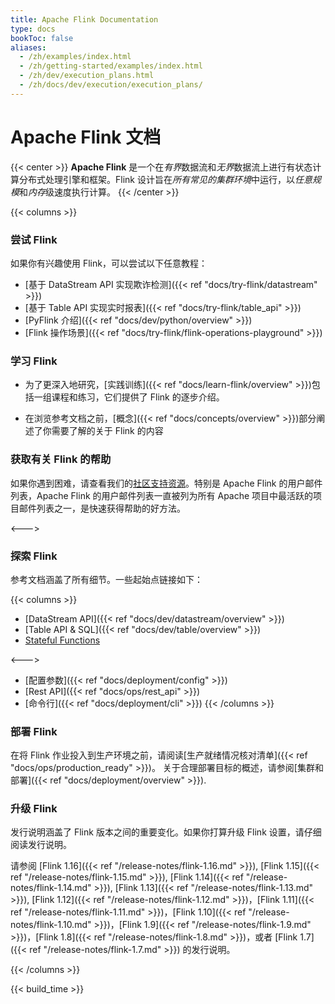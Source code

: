 ```yaml
---
title: Apache Flink Documentation 
type: docs
bookToc: false
aliases:
  - /zh/examples/index.html
  - /zh/getting-started/examples/index.html
  - /zh/dev/execution_plans.html
  - /zh/docs/dev/execution/execution_plans/
---
```

<!--
Licensed to the Apache Software Foundation (ASF) under one
or more contributor license agreements.  See the NOTICE file
distributed with this work for additional information
regarding copyright ownership.  The ASF licenses this file
to you under the Apache License, Version 2.0 (the
"License"); you may not use this file except in compliance
with the License.  You may obtain a copy of the License at

  http://www.apache.org/licenses/LICENSE-2.0

Unless required by applicable law or agreed to in writing,
software distributed under the License is distributed on an
"AS IS" BASIS, WITHOUT WARRANTIES OR CONDITIONS OF ANY
KIND, either express or implied.  See the License for the
specific language governing permissions and limitations
under the License.
-->

# Apache Flink 文档

{{< center >}}
**Apache Flink** 是一个在*有界*数据流和*无界*数据流上进行有状态计算分布式处理引擎和框架。Flink 设计旨在*所有常见的集群环境*中运行，以*任意规模*和*内存*级速度执行计算。
{{< /center >}}

{{< columns >}}

### 尝试 Flink

如果你有兴趣使用 Flink，可以尝试以下任意教程：

* [基于 DataStream API 实现欺诈检测]({{< ref "docs/try-flink/datastream" >}})
* [基于 Table API 实现实时报表]({{< ref "docs/try-flink/table_api" >}})
* [PyFlink 介绍]({{< ref "docs/dev/python/overview" >}})
* [Flink 操作场景]({{< ref "docs/try-flink/flink-operations-playground" >}})

### 学习 Flink

* 为了更深入地研究，[实践训练]({{< ref "docs/learn-flink/overview" >}})包括一组课程和练习，它们提供了 Flink 的逐步介绍。

* 在浏览参考文档之前，[概念]({{< ref "docs/concepts/overview" >}})部分阐述了你需要了解的关于 Flink 的内容

### 获取有关 Flink 的帮助

如果你遇到困难，请查看我们的[社区支持资源](https://flink.apache.org/community.html)。特别是 Apache Flink 的用户邮件列表，Apache Flink 的用户邮件列表一直被列为所有 Apache 项目中最活跃的项目邮件列表之一，是快速获得帮助的好方法。

<--->

### 探索 Flink

参考文档涵盖了所有细节。一些起始点链接如下：

{{< columns >}}
* [DataStream API]({{< ref "docs/dev/datastream/overview" >}})
* [Table API & SQL]({{< ref "docs/dev/table/overview" >}})
* [Stateful Functions](https://nightlies.apache.org/flink/flink-statefun-docs-stable/)

<--->

* [配置参数]({{< ref "docs/deployment/config" >}})
* [Rest API]({{< ref "docs/ops/rest_api" >}})
* [命令行]({{< ref "docs/deployment/cli" >}})
{{< /columns >}}

### 部署 Flink

在将 Flink 作业投入到生产环境之前，请阅读[生产就绪情况核对清单]({{< ref "docs/ops/production_ready" >}})。
关于合理部署目标的概述，请参阅[集群和部署]({{< ref "docs/deployment/overview" >}}).

### 升级 Flink

发行说明涵盖了 Flink 版本之间的重要变化。如果你打算升级 Flink 设置，请仔细阅读发行说明。

<!--
For some reason Hugo will only allow linking to the 
release notes if there is a leading '/' and file extension.
-->
请参阅 [Flink 1.16]({{< ref "/release-notes/flink-1.16.md" >}}), [Flink 1.15]({{< ref "/release-notes/flink-1.15.md" >}}), [Flink 1.14]({{< ref "/release-notes/flink-1.14.md" >}}), [Flink 1.13]({{< ref "/release-notes/flink-1.13.md" >}}), [Flink 1.12]({{< ref "/release-notes/flink-1.12.md" >}})，[Flink 1.11]({{< ref "/release-notes/flink-1.11.md" >}})，[Flink 1.10]({{< ref "/release-notes/flink-1.10.md" >}})，[Flink 1.9]({{< ref "/release-notes/flink-1.9.md" >}})，[Flink 1.8]({{< ref "/release-notes/flink-1.8.md" >}})，或者 [Flink 1.7]({{< ref "/release-notes/flink-1.7.md" >}}) 的发行说明。

{{< /columns >}}

{{< build_time >}}
